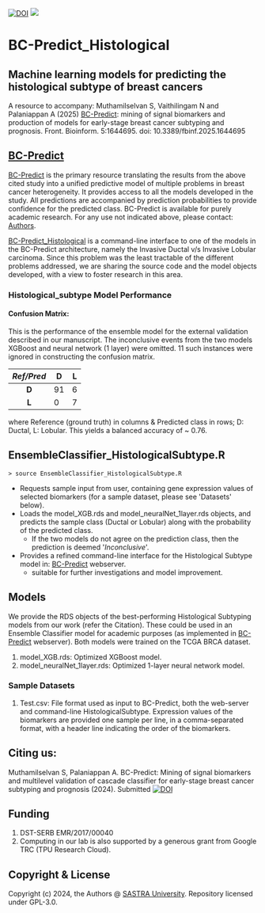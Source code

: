 [![DOI](https://zenodo.org/badge/762600906.svg)](https://zenodo.org/doi/10.5281/zenodo.10817854)
![](https://img.shields.io/badge/licence-GPL--3.0-green)
# BC-Predict_Histological
## Machine learning models for predicting the histological subtype of breast cancers
A resource to accompany:
Muthamilselvan S, Vaithilingam N and Palaniappan A (2025) [BC-Predict](https://apalania.shinyapps.io/BC-Predict): mining of signal biomarkers and production of models for early-stage breast cancer subtyping and prognosis. Front. Bioinform. 5:1644695. doi: 10.3389/fbinf.2025.1644695

## [BC-Predict](https://apalania.shinyapps.io/BC-Predict)
[BC-Predict](https://apalania.shinyapps.io/BC-Predict) is the primary resource translating the results from the above cited study into a unified predictive model of multiple problems in breast cancer heterogeneity. It provides access to all the models developed in the study. All predictions are accompanied by prediction probabilities to provide confidence for the predicted class. BC-Predict is available for purely academic research.  For any use not indicated above, please contact: [Authors](mailto:apalania@scbt.sastra.edu).

[BC-Predict_Histological](https://github.com/apalania/BC-Predict_Histological) is a command-line interface to one of the models in the BC-Predict architecture, namely the Invasive Ductal v/s Invasive Lobular carcinoma. Since this problem was the least tractable of the different problems addressed, we are sharing the source code and the model objects developed, with a view to foster research in this area.   

### Histological_subtype Model Performance
#### Confusion Matrix:
This is the performance of the ensemble model  for the external validation described in our manuscript. The inconclusive events from the two models XGBoost and neural network (1 layer) were omitted. 11 such instances were ignored in constructing the confusion matrix.

| *Ref/Pred* |D |L  |
|:---:|---|---|
| __D__ |91  |6  |
| __L__ | 0 |7 |

where Reference (ground truth) in columns & Predicted class in rows; D: Ductal, L: Lobular. This yields a balanced accuracy of ~ 0.76. 

EnsembleClassifier_HistologicalSubtype.R
-----------

    > source EnsembleClassifier_HistologicalSubtype.R
    
* Requests sample input from user, containing gene expression values of selected biomarkers (for a sample dataset, please see 'Datasets' below).
* Loads the model_XGB.rds and model_neuralNet_1layer.rds objects, and predicts the sample class (Ductal or Lobular) along with the probability of the predicted class. 
	- If the two models do not agree on the prediction class, then the prediction is deemed '_Inconclusive_'. 
* Provides a refined command-line interface for the Histological Subtype model in: [BC-Predict](https://apalania.shinyapps.io/BC-Predict) webserver.
	* suitable for further investigations and model improvement.
	  
Models
-----
We provide the RDS objects of the best-performing Histological Subtyping models from our work (refer the Citation). These could be used in an Ensemble Classifier model for academic purposes (as implemented in [BC-Predict](https://apalania.shinyapps.io/BC-Predict) webserver). Both models were trained on the TCGA BRCA dataset. 

1. model_XGB.rds: Optimized XGBoost model.   
2. model_neuralNet_1layer.rds: Optimized 1-layer neural network model. 

### Sample Datasets

    
1. Test.csv: File format used as input to BC-Predict, both the web-server and command-line HistologicalSubtype. Expression values of the biomarkers are provided one sample per line, in a comma-separated format, with a header line indicating the order of the biomarkers.

## Citing us:
Muthamilselvan S, Palaniappan A. BC-Predict: Mining of signal biomarkers and multilevel validation of cascade classifier for early-stage breast cancer subtyping and prognosis (2024). Submitted [![DOI](https://zenodo.org/badge/762600906.svg)](https://zenodo.org/doi/10.5281/zenodo.10817854)
## Funding
1. DST-SERB EMR/2017/00040
2. Computing in our lab is also supported by a generous grant from Google TRC (TPU Research Cloud).
## Copyright & License
Copyright (c) 2024, the Authors @ [SASTRA University](https://www.sastra.edu). Repository licensed under GPL-3.0.  
